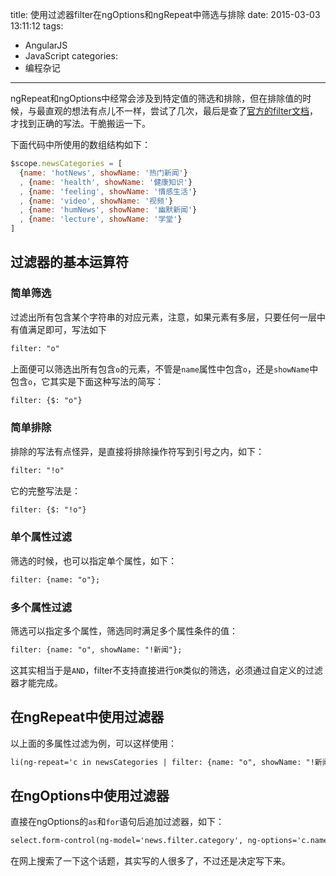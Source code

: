 title: 使用过滤器filter在ngOptions和ngRepeat中筛选与排除
date: 2015-03-03 13:11:12
tags:
  - AngularJS
  - JavaScript
categories:
  - 编程杂记
---

ngRepeat和ngOptions中经常会涉及到特定值的筛选和排除，但在排除值的时候，与最直观的想法有点儿不一样，尝试了几次，最后是查了[官方的filter文档](https://docs.angularhtml.org/api/ng/filter/filter)，才找到正确的写法。干脆搬运一下。

<!--more-->

下面代码中所使用的数组结构如下：

```js
$scope.newsCategories = [
  {name: 'hotNews', showName: '热门新闻'}
  , {name: 'health', showName: '健康知识'}
  , {name: 'feeling', showName: '情感生活'}
  , {name: 'video', showName: '视频'}
  , {name: 'humNews', showName: '幽默新闻'}
  , {name: 'lecture', showName: '学堂'}
]
```

## 过滤器的基本运算符

### 简单筛选

过滤出所有包含某个字符串的对应元素，注意，如果元素有多层，只要任何一层中有值满足即可，写法如下

```html
filter: "o"
```

上面便可以筛选出所有包含`o`的元素，不管是`name`属性中包含`o`，还是`showName`中包含`o`，它其实是下面这种写法的简写：

```html
filter: {$: "o"}
```

### 简单排除

排除的写法有点怪异，是直接将排除操作符写到引号之内，如下：

```html
filter: "!o"
```

它的完整写法是：

```html
filter: {$: "!o"}
```

### 单个属性过滤

筛选的时候，也可以指定单个属性，如下：

```html
filter: {name: "o"};
```

### 多个属性过滤

筛选可以指定多个属性，筛选同时满足多个属性条件的值：

```html
filter: {name: "o", showName: "!新闻"};
```

这其实相当于是`AND`，filter不支持直接进行`OR`类似的筛选，必须通过自定义的过滤器才能完成。

## 在ngRepeat中使用过滤器

以上面的多属性过滤为例，可以这样使用：

```html
li(ng-repeat='c in newsCategories | filter: {name: "o", showName: "!新闻"}, ng-bind='c.name')
```

## 在ngOptions中使用过滤器

直接在ngOptions的`as`和`for`语句后追加过滤器，如下：

```html
select.form-control(ng-model='news.filter.category', ng-options='c.name as c.showName for c in newsCategories | filter: {name: "o", showName: "!新闻"}', ng-change='news.changeCategory()')
```

在网上搜索了一下这个话题，其实写的人很多了，不过还是决定写下来。
